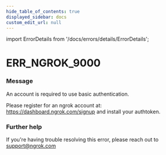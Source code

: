 ```yaml
---
hide_table_of_contents: true
displayed_sidebar: docs
custom_edit_url: null
---
```


import ErrorDetails from '/docs/errors/details/ErrorDetails';

# ERR_NGROK_9000

### Message
An account is required to use basic authentication.

Please register for an ngrok account at: https://dashboard.ngrok.com/signup and install your authtoken.

### Further help
If you're having trouble resolving this error, please reach out to [support@ngrok.com](mailto:support@ngrok.com?subject=Help%20with%20ERR_NGROK_9000)

<ErrorDetails error='err_ngrok_9000' />
